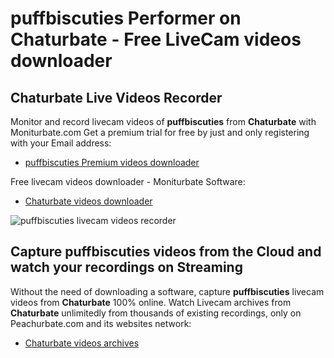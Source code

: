 # puffbiscuties Performer on Chaturbate - Free LiveCam videos downloader

## Chaturbate Live Videos Recorder

Monitor and record livecam videos of **puffbiscuties** from **Chaturbate** with Moniturbate.com
Get a premium trial for free by just and only registering with your Email address:
* [puffbiscuties Premium videos downloader](https://moniturbate.com/request-demo-licence-key.html)

Free livecam videos downloader - Moniturbate Software:
* [Chaturbate videos downloader](https://moniturbate.com/moniturbate-download-software.html)

![puffbiscuties livecam videos recorder](https://peachurnet.com/templates/moniturbate-software.png)


## Capture puffbiscuties videos from the Cloud and watch your recordings on Streaming

Without the need of downloading a software, capture **puffbiscuties** livecam videos from **Chaturbate** 100% online.
Watch Livecam archives from **Chaturbate** unlimitedly from thousands of existing recordings, only on Peachurbate.com and its websites network:
* [Chaturbate videos archives](https://peachurnet.com/)